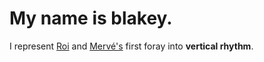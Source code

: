 # My name is blakey.

I represent [Roi](http://github.com/roidriscoll) and [Mervé's](http://github.com/Mervodactyl) first foray into __vertical rhythm__.
